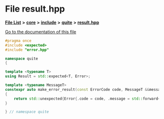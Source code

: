 

# File result.hpp

[**File List**](files.md) **>** [**core**](dir_6f77a39b07c019ccd7492ea87272f732.md) **>** [**include**](dir_25de89a49d1da2858ac6330785c12b40.md) **>** [**quite**](dir_6f50b8774c4552618988001c2022dcf6.md) **>** [**result.hpp**](result_8hpp.md)

[Go to the documentation of this file](result_8hpp.md)


```C++
#pragma once
#include <expected>
#include "error.hpp"

namespace quite
{

template <typename T>
using Result = std::expected<T, Error>;

template <typename MessageT>
constexpr auto make_error_result(const ErrorCode code, MessageT &&message)
{
    return std::unexpected{Error{.code = code, .message = std::forward<MessageT>(message)}};
}

} // namespace quite
```


